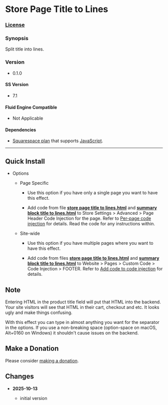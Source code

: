 # Store Page Title to Lines

### [License][1]

### Synopsis

Split title into lines.

### Version

  * 0.1.0

#### SS Version

  * 7.1

#### Fluid Engine Compatible

  * Not Applicable

#### Dependencies

  * [Squarespace plan][2] that supports [JavaScript][3].

---

## Quick Install

* Options

  * Page Specific
  
    * Use this option if you have only a single page you want to have this
      effect.
      
    * Add code from file **[store page title to lines.html][4]** and **[summary
      block title to lines.html][5]** to Store Settings > Advanced > Page Header
      Code Injection for the page. Refer to [Per-page code injection][6] for
      details. Read the code for any instructions within.
      
  * Site-wide
  
    * Use this option if you have multiple pages where you want to have this
      effect.
      
    * Add code from files **[store page title to lines.html][4]** and **[summary
      block title to lines.html][5]** to Website > Pages > Custom Code > Code
      Injection > FOOTER. Refer to [Add code to code injection][7] for details.

## Note

Entering HTML in the product title field will put that HTML into the backend.
Your site visitors will see that HTML in their cart, checkout and etc. It looks
ugly and make things confusing.

With this effect you can type in almost anything you want for the separator in
the options. If you use a non-breaking space (option-space on macOS, Alt+0160 on
Windows) it shouldn't cause issues on the backend.

## Make a Donation

Please consider [making a donation][8].

## Changes

<!-- * **2021-05-08**

  * verified code works on v7.0 using Brine template family
  * bumped version to 0.1d2
  -->
* **2025-10-13**

  * initial version

[1]: https://github.com/tomsWebConsulting/twcsl/blob/main/LICENSE.txt#L1
[2]: https://www.squarespace.com/pricing
[3]: https://en.wikipedia.org/wiki/JavaScript
[4]: store%20page%20title%20to%20lines%20options.html#L1
[5]: store%20page%20title%20to%20lines.html#L1
[6]: https://support.squarespace.com/hc/en-us/articles/205815908-Using-code-injection#toc-per-page-code-injection
[7]: https://support.squarespace.com/hc/en-us/articles/205815908-Using-code-injection#toc-add-code-to-code-injection
[8]: https://github.com/tomsWebConsulting/twcsl#make-a-donation
